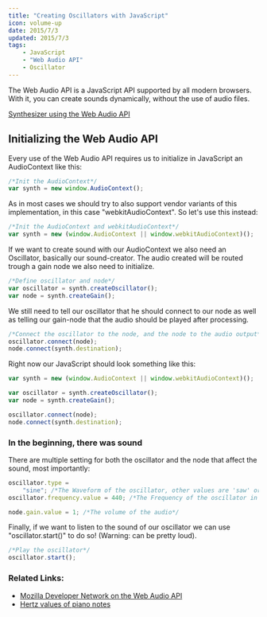 ```yaml
---
title: "Creating Oscillators with JavaScript"
icon: volume-up
date: 2015/7/3
updated: 2015/7/3
tags:
    - JavaScript
    - "Web Audio API"
    - Oscillator
---
```


The Web Audio API is a JavaScript API supported by all modern browsers. With it, you can create sounds dynamically, without the use of audio files.

[Synthesizer using the Web Audio API](http://rilling.dev/projects/WAA_Synth)

## Initializing the Web Audio API

Every use of the Web Audio API requires us to initialize in JavaScript an AudioContext like this:

<!-- more -->

```javascript
/*Init the AudioContext*/
var synth = new window.AudioContext();
```

As in most cases we should try to also support vendor variants of this implementation, in this case "webkitAudioContext". So let's use this instead:

```javascript
/*Init the AudioContext and webkitAudioContext*/
var synth = new (window.AudioContext || window.webkitAudioContext)();
```

If we want to create sound with our AudioContext we also need an Oscillator, basically our sound-creator. The audio created will be routed trough a gain node we also need to initialize.

```javascript
/*Define oscillator and node*/
var oscillator = synth.createOscillator();
var node = synth.createGain();
```

We still need to tell our oscillator that he should connect to our node as well as telling our gain-node that the audio should be played after processing.

```javascript
/*Connect the oscillator to the node, and the node to the audio output*/
oscillator.connect(node);
node.connect(synth.destination);
```

Right now our JavaScript should look something like this:

```javascript
var synth = new (window.AudioContext || window.webkitAudioContext)();

var oscillator = synth.createOscillator();
var node = synth.createGain();

oscillator.connect(node);
node.connect(synth.destination);
```

### In the beginning, there was sound

There are multiple setting for both the oscillator and the node that affect the sound, most importantly:

```javascript
oscillator.type =
    "sine"; /*The Waveform of the oscillator, other values are 'saw' or 'square'*/
oscillator.frequency.value = 440; /*The Frequency of the oscillator in hertz, 440 equals an "A4"*/

node.gain.value = 1; /*The volume of the audio*/
```

Finally, if we want to listen to the sound of our oscillator we can use "oscillator.start()" to do so! (Warning: can be pretty loud).

```javascript
/*Play the oscillator*/
oscillator.start();
```

### Related Links:

-   [Mozilla Developer Network on the Web Audio API](https://developer.mozilla.org/en-US/docs/Web/API/Web_Audio_API)
-   [Hertz values of piano notes](http://en.wikipedia.org/wiki/Piano_key_frequencies)
